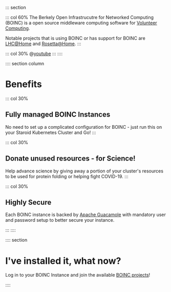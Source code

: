 ::: section

::: col 60%
The Berkely Open Infrastrucutre for Networked Computing (BOINC) is a open source middleware computing software for [Volunteer Computing](https://en.wikipedia.org/wiki/Volunteer_computing).

Notable projects that is using BOINC or has support for BOINC are [LHC@Home](https://lhcathome.web.cern.ch/) and [Rosetta@Home](https://boinc.bakerlab.org/rosetta/).
:::

::: col 30%
@[youtube](https://youtu.be/8iSRLIK-x6A)
:::
::::

:::: section column
# Benefits

::: col 30%
## Fully managed BOINC Instances
No need to set up a complicated configuration for BOINC - just run this on your Staroid Kubernetes Cluster and Go!
:::

::: col 30%
## Donate unused resources - for Science!
Help advance science by giving away a portion of your cluster's resources to be used for protein folding or helping fight COVID-19.
:::

::: col 30%
## Highly Secure 
Each BOINC instance is backed by [Apache Guacamole](https://guacamole.apache.org/) with mandatory user and password setup to better secure your instance.

:::
::::

:::: section
# I've installed it, what now?

Log in to your BOINC Instance and join the available [BOINC projects](https://boinc.berkeley.edu/projects.php)! 

::::
